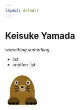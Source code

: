 ```yaml
---
layout: default
---
```


# Keisuke Yamada

_something_
*something*

- list
- another list

![Test Image](images/mogu2.png)
